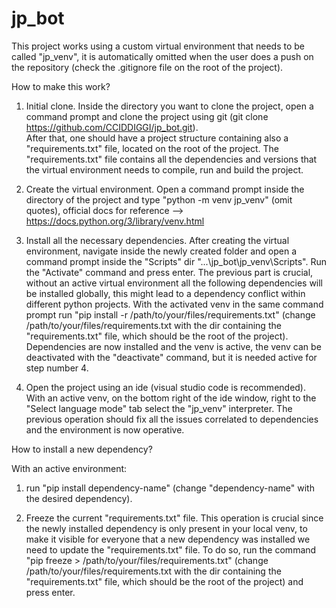 # jp_bot

This project works using a custom virtual environment that needs to be called "jp_venv", it is automatically omitted when the user does a push on the repository (check the .gitignore file on the root of the project).

How to make this work?

1.  Initial clone.
    Inside the directory you want to clone the project, open a command prompt and clone the project using git (git clone https://github.com/CCIDDIGGI/jp_bot.git).  
    After that, one should have a project structure containing also a "requirements.txt" file, located on the root of the project.
    The "requirements.txt" file contains all the dependencies and versions that the virtual environment needs to compile, run and build the project.

2.  Create the virtual environment.
    Open a command prompt inside the directory of the project and type "python -m venv jp_venv" (omit quotes), official docs for reference --> https://docs.python.org/3/library/venv.html

3.  Install all the necessary dependencies.
    After creating the virtual environment, navigate inside the newly created folder and open a command prompt inside the "Scripts" dir "...\jp_bot\jp_venv\Scripts".
    Run the "Activate" command and press enter. 
    The previous part is crucial, without an active virtual environment all the following dependencies will be installed globally, this might lead to a dependency conflict within different python projects.
    With the activated venv in the same command prompt run "pip install -r /path/to/your/files/requirements.txt" (change /path/to/your/files/requirements.txt with the dir containing the "requirements.txt" file, which should be the root of the project).
    Dependencies are now installed and the venv is active, the venv can be deactivated with the "deactivate" command, but it is needed active for step number 4.

4.  Open the project using an ide (visual studio code is recommended).
    With an active venv, on the bottom right of the ide window, right to the "Select language mode" tab select the "jp_venv" interpreter.
    The previous operation should fix all the issues correlated to dependencies and the environment is now operative.

How to install a new dependency?

With an active environment:

1.  run "pip install dependency-name" (change "dependency-name" with the desired dependency).

2.  Freeze the current "requirements.txt" file.
    This operation is crucial since the newly installed dependency is only present in your local venv, to make it visible for everyone that a new dependency was installed we need to update the "requirements.txt" file.
    To do so, run the command "pip freeze > /path/to/your/files/requirements.txt" (change /path/to/your/files/requirements.txt with the dir containing the "requirements.txt" file, which should be the root of the project) and press enter.